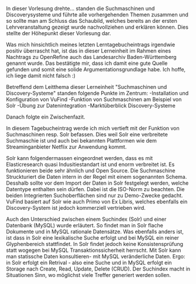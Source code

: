 In dieser Vorlesung drehte... standen die Suchmaschinen und Discoverysysteme und führte alle vorhergehenden Themen zusammen und so sollte man am Schluss das Schaubild, welches bereits an der ersten Lehrveranstaltung gezeigt wurde nachvollziehen und erklären können. Dies stellte der Höhepunkt dieser Vorlesung dar. 

Was mich hinsichtlich meines letzten Lerntagebucheintrags irgendwie positiv überrascht hat, ist das in dieser Lerneinheit im Rahmen eines Nachtrags zu OpenRefine auch das Landesarchiv Baden-Württemberg genannt wurde. Das bestätigte mir, dass ich damit eine gute Quelle gefunden und somit eine solide Argumentationsgrundlage habe. Ich hoffe, ich liege damit nicht falsch :) 

Betreffend dem Leitthema dieser Lerneinheit "Suchmaschinen und Discovery-Systeme" standen folgende Punkte im Zentrum: 
-Installation und Konfiguration von VuFind 
-Funktion von Suchmaschinen am Beispiel von Solr
-Übung zur Datenintegration 
-Marktüberblick Discovery-Systeme

Danach folgte ein Zwischenfazit. 

In diesem Tagebucheintrag werde ich mich vertieft mit der Funktion von Suchmaschinen resp. Solr befassen. Dies weil Solr eine verbreitete Suchmaschie ist und auch bei bekannten Plattformen wie dem Streaminganbieter Netflix zur Anwendung kommt. 

Solr kann folgendermassen eingeordnet werden, dass es mit Elasticresearch quasi Indusitiestandart ist und enorm verbreitet ist. Es funktionieren beide sehr ähnlich und Open Source. Die Suchmaschine Struckturiert die Daten intern in der Regel mit einem sogenannten Schema. 
Desshalb sollte vor dem Import der Daten in Solr festgelegt werden, welche Datentype enthalten sein dürfen. Dabei ist die ISO-Norm zu beachten. Die beiden Integrierten Suchoberflächen sind nur zu Demo-Zwecke gedacht. VuFind basiert auf Solr wie auch Primo von Ex Libris, welches ebenfalls ein Discovery-System ist jedoch kommerziell vertrieben wird. 

Auch den Unterschied zwischen einem Suchindex (Solr) und einer Datenbank (MySQL) wurde erläutert. So findet man in Solr flache Dokumente und in MySQL rationale Datensätze. Was ebenfalls anders ist, ist dass in Solr eine lexikalische Suche erfolgt und bei MySQL ein reiner Glyphenbereich stattfindet. In Solr findet jedoch keine Konsistensprüfung statt wogegen bei MySQL Transaktionssicherheit herrscht. Mit Solr kann man statissche Daten konsultieren- mit MySQL veränderliche Daten. Ergo: in Solr erfolgt ein Retrival - also eine Suche und in MySQL erfolgt ein Storage nach Create, Read, Update, Delete (CRUD).
Der Suchindex macht in Situationen Sinn, wo möglichst viele Treffer generiert werden sollen. 


